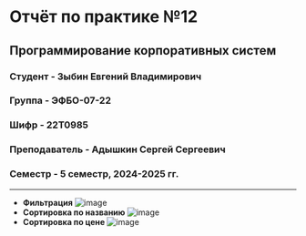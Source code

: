 # Отчёт по практике №12

## Программирование корпоративных систем

### Студент - **Зыбин Евгений Владимирович**

### Группа - **ЭФБО-07-22**

### Шифр - **22Т0985**

### Преподаватель - **Адышкин Сергей Сергеевич**

### Семестр - 5 семестр, 2024-2025 гг.

---

- **Фильтрация**
![image](https://github.com/user-attachments/assets/1a03a497-df76-45d1-9494-827c069f2c97)
- **Сортировка по названию**
![image](https://github.com/user-attachments/assets/fac9a5f8-5c84-4c4b-9e57-4dda7d806b04)
- **Сортировка по цене**
![image](https://github.com/user-attachments/assets/26b6f6a7-cd73-4b78-b67c-12488333fc7f)
